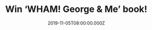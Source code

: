 ---
campaign-uuid: "c-3a7095f1-71d0-4970-ada6-f8cb75b241bd"
type: "Competition"
category: "Gifts"
date: "2019-11-05T08:00:00.000Z"
end-date: "2019-12-05T23:59:00.000Z"
disable-form: false
is_promoted: false
has_entry_page: true
title: "Win ‘WHAM! George & Me’ book!"
competition-description: "<p>For the first time, Andrew Ridgeley - one half of one\
  \ of the most famous bands in the world - tells the inside story of WHAM! and his\
  \ life-long friendship with George Michael. We are giving away a copy of ‘Wham!\
  \ George & Me’ book to you.</p>\n<p>If you are WHAM! biggest fan, think no more\
  \ and enter below for a chance to win it now!</p>\n"
hero-header: "Win ‘WHAM! George & Me’ book!"
terms-confirmation: "N/A"
banner-img: "https://assets.expresslyapp.com/asset-b13bf395-32ce-41a3-84d1-9f3121c56d42.jpg"
logo-left-href: "aaa.nme.com"
logo-left-image: "https://assets.expresslyapp.com/asset-9146c8dd-f330-47ad-96e0-054e0048b400.jpg"
logo-left-title: "NME AAA"
bg-image-hero: "https://assets.expresslyapp.com/asset-8fd34fde-9011-4a3a-959e-b30a916dd64f.jpg"
bg-image-first: "https://assets.expresslyapp.com/asset-3065d288-d049-4a74-aa19-9bc908667a2f.jpg"
section1-content: "<p>Andrew Ridgeley is one of the most recognisable faces of the\
  \ eighties. He was one half of the phenomenal pop duo, WHAM!, one of the biggest\
  \ names in the history of pop music. This book it's a joyous celebration of the\
  \ WHAM! years. It will take you on a nostalgia trip, with dozens of comically captioned\
  \ photos of the band during the white espadrille years. It's an honest but affectionate\
  \ account of a remarkable duo who remained true to their origins and their friendship\
  \ throughout it all</p>\n<p>Click below for a chance to win. Good luck!</p>\n"
entry-title: "Win ‘WHAM! George & Me’ book!"
entry-content: "<p>Enter the draw to win ‘WHAM! George &amp; Me’ book by completing\
  \ the form below before 23:59 on the 5th of December 2019.</p>\n"
has-winner: false
prize-description: "‘WHAM! George & Me’ book!"
special-conditions: "Multiple entries are allowed up to one every day.\r\n\r\nThis\
  \ competition is also available on: http://club.expressly.io/competitons/wham-george-and-me-book-giveaway"
country-restrictions:
- "GB"
---